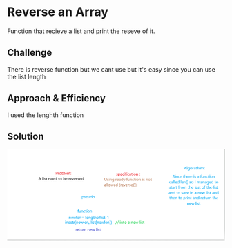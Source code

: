 # Reverse an Array
<!-- Short summary or background information -->
Function that recieve a list and print the reseve of it.

## Challenge
<!-- Description of the challenge -->
There is reverse function but we cant use 
but it's  easy since you can use the list length 

## Approach & Efficiency
<!-- What approach did you take? Why? What is the Big O space/time for this approach? -->
I used the lenghth function

## Solution
<!-- Embedded whiteboard image -->
![](python/img/arrayReverse.PNG)